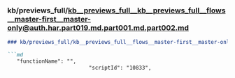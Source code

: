 ### kb/previews_full/kb__previews_full__kb__previews_full__flows__master-first__master-only@auth.har.part019.md.part001.md.part002.md

```md
### kb/previews_full/kb__previews_full__flows__master-first__master-only@auth.har.part019.md.part001.md (part 002)

```md
   "functionName": "",
                          "scriptId": "10833",
                      
```

```

```
